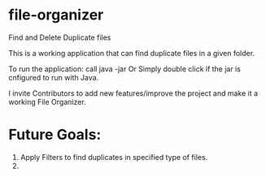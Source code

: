 file-organizer
==============

Find and Delete Duplicate files

This is a working application that can find duplicate files in a given folder.

To run the application:
call java -jar <Jar File Name>
Or
Simply double click if the jar is cnfigured to run with Java.

I invite Contributors to add new features/improve the project and make it a working File Organizer.

Future Goals:
=============
1) Apply Filters to find duplicates in specified type of files.
2) 

